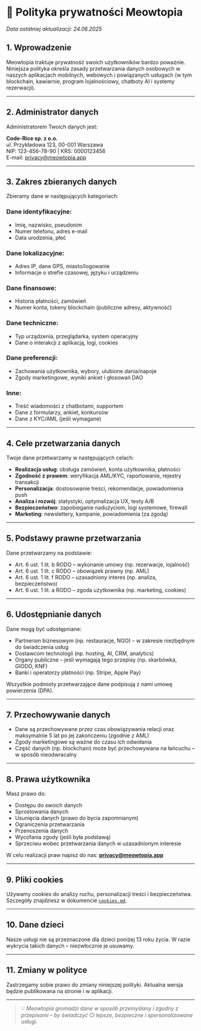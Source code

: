 # 🔐 Polityka prywatności Meowtopia

_Data ostatniej aktualizacji: 24.06.2025_

## 1. Wprowadzenie

Meowtopia traktuje prywatność swoich użytkowników bardzo poważnie. Niniejsza polityka określa zasady przetwarzania danych osobowych w naszych aplikacjach mobilnych, webowych i powiązanych usługach (w tym blockchain, kawiarnie, program lojalnościowy, chatboty AI i systemy rezerwacji).

---

## 2. Administrator danych

Administratorem Twoich danych jest:

**Code-Rice sp. z o.o.**  
ul. Przykładowa 123, 00-001 Warszawa  
NIP: 123-456-78-90 | KRS: 0000123456  
E-mail: privacy@meowtopia.app

---

## 3. Zakres zbieranych danych

Zbieramy dane w następujących kategoriach:

### Dane identyfikacyjne:

- Imię, nazwisko, pseudonim
- Numer telefonu, adres e-mail
- Data urodzenia, płeć

### Dane lokalizacyjne:

- Adres IP, dane GPS, miasto/logowanie
- Informacje o strefie czasowej, języku i urządzeniu

### Dane finansowe:

- Historia płatności, zamówień
- Numer konta, tokeny blockchain (publiczne adresy, aktywność)

### Dane techniczne:

- Typ urządzenia, przeglądarka, system operacyjny
- Dane o interakcji z aplikacją, logi, cookies

### Dane preferencji:

- Zachowania użytkownika, wybory, ulubione dania/napoje
- Zgody marketingowe, wyniki ankiet i głosowań DAO

### Inne:

- Treść wiadomości z chatbotami, supportem
- Dane z formularzy, ankiet, konkursów
- Dane z KYC/AML (jeśli wymagane)

---

## 4. Cele przetwarzania danych

Twoje dane przetwarzamy w następujących celach:

- **Realizacja usług**: obsługa zamówień, konta użytkownika, płatności
- **Zgodność z prawem**: weryfikacja AML/KYC, raportowanie, rejestry transakcji
- **Personalizacja**: dostosowanie treści, rekomendacje, powiadomienia push
- **Analiza i rozwój**: statystyki, optymalizacja UX, testy A/B
- **Bezpieczeństwo**: zapobieganie nadużyciom, logi systemowe, firewall
- **Marketing**: newslettery, kampanie, powiadomienia (za zgodą)

---

## 5. Podstawy prawne przetwarzania

Dane przetwarzamy na podstawie:

- Art. 6 ust. 1 lit. b RODO – wykonanie umowy (np. rezerwacje, lojalność)
- Art. 6 ust. 1 lit. c RODO – obowiązek prawny (np. AML)
- Art. 6 ust. 1 lit. f RODO – uzasadniony interes (np. analiza, bezpieczeństwo)
- Art. 6 ust. 1 lit. a RODO – zgoda użytkownika (np. marketing, cookies)

---

## 6. Udostępnianie danych

Dane mogą być udostępniane:

- Partnerom biznesowym (np. restauracje, NGO) – w zakresie niezbędnym do świadczenia usług
- Dostawcom technologii (np. hosting, AI, CRM, analytics)
- Organy publiczne – jeśli wymagają tego przepisy (np. skarbówka, GIODO, KNF)
- Banki i operatorzy płatności (np. Stripe, Apple Pay)

Wszystkie podmioty przetwarzające dane podpisują z nami umowę powierzenia (DPA).

---

## 7. Przechowywanie danych

- Dane są przechowywane przez czas obowiązywania relacji oraz maksymalnie 5 lat po jej zakończeniu (zgodnie z AML)
- Zgody marketingowe są ważne do czasu ich odwołania
- Część danych (np. blockchain) może być przechowywana na łańcuchu – w sposób nieodwracalny

---

## 8. Prawa użytkownika

Masz prawo do:

- Dostępu do swoich danych
- Sprostowania danych
- Usunięcia danych (prawo do bycia zapomnianym)
- Ograniczenia przetwarzania
- Przenoszenia danych
- Wycofania zgody (jeśli była podstawą)
- Sprzeciwu wobec przetwarzania danych w uzasadnionym interesie

W celu realizacji praw napisz do nas: **privacy@meowtopia.app**

---

## 9. Pliki cookies

Używamy cookies do analizy ruchu, personalizacji treści i bezpieczeństwa. Szczegóły znajdziesz w dokumencie [`cookies.md`](cookies.md).

---

## 10. Dane dzieci

Nasze usługi nie są przeznaczone dla dzieci poniżej 13 roku życia. W razie wykrycia takich danych – niezwłocznie je usuwamy.

---

## 11. Zmiany w polityce

Zastrzegamy sobie prawo do zmiany niniejszej polityki. Aktualna wersja będzie publikowana na stronie i w aplikacji.

---

> 💡 _Meowtopia gromadzi dane w sposób przemyślany i zgodny z przepisami – by świadczyć Ci lepsze, bezpieczne i spersonalizowane usługi._

